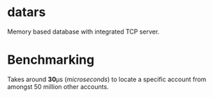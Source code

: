 # datars
Memory based database with integrated TCP server.

# Benchmarking
Takes around **30**µs (*microseconds*) to locate a specific account from amongst 50 million other accounts.
